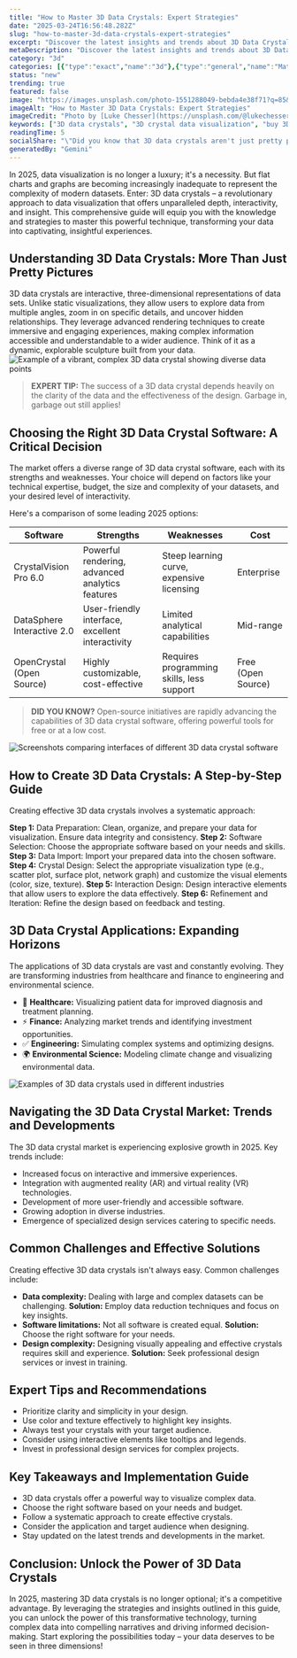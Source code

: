 ```yaml
---
title: "How to Master 3D Data Crystals: Expert Strategies"
date: "2025-03-24T16:56:48.282Z"
slug: "how-to-master-3d-data-crystals-expert-strategies"
excerpt: "Discover the latest insights and trends about 3D Data Crystals. This comprehensive guide covers everything you need to know about 3D Data Crystals in 2025."
metaDescription: "Discover the latest insights and trends about 3D Data Crystals. This comprehensive guide covers everything you need to know about 3D Data Crystals in 2025."
category: "3d"
categories: [{"type":"exact","name":"3d"},{"type":"general","name":"Materials Science"},{"type":"medium","name":"Data Visualization"},{"type":"specific","name":"Crystalline Structures"},{"type":"niche","name":"Data Compression"}]
status: "new"
trending: true
featured: false
image: "https://images.unsplash.com/photo-1551288049-bebda4e38f71?q=85&w=1200&fit=max&fm=webp&auto=compress"
imageAlt: "How to Master 3D Data Crystals: Expert Strategies"
imageCredit: "Photo by [Luke Chesser](https://unsplash.com/@lukechesser) on Unsplash"
keywords: ["3D data crystals", "3D crystal data visualization", "buy 3D data crystals", "how to create 3D data crystals", "3D data crystal software", "3D data crystal applications", "best 3D data crystal visualization tools", "3D data crystal market", "interactive 3D data crystals", "3D data crystal design services"]
readingTime: 5
socialShare: "\"Did you know that 3D data crystals aren't just pretty pictures? They're transforming how we understand complex information across industries, uncovering hidden patterns and driving innovation.\""
generatedBy: "Gemini"
---
```




In 2025, data visualization is no longer a luxury; it's a necessity.  But flat charts and graphs are becoming increasingly inadequate to represent the complexity of modern datasets. Enter: 3D data crystals – a revolutionary approach to data visualization that offers unparalleled depth, interactivity, and insight.  This comprehensive guide will equip you with the knowledge and strategies to master this powerful technique, transforming your data into captivating, insightful experiences.

## Understanding 3D Data Crystals: More Than Just Pretty Pictures

3D data crystals are interactive, three-dimensional representations of data sets. Unlike static visualizations, they allow users to explore data from multiple angles, zoom in on specific details, and uncover hidden relationships.  They leverage advanced rendering techniques to create immersive and engaging experiences, making complex information accessible and understandable to a wider audience.  Think of it as a dynamic, explorable sculpture built from your data. ![Example of a vibrant, complex 3D data crystal showing diverse data points](https://images.unsplash.com/photo-1451187580459-43490279c0fa?q=85&w=1200&fit=max&fm=webp&auto=compress)

> **EXPERT TIP:** The success of a 3D data crystal depends heavily on the clarity of the data and the effectiveness of the design.  Garbage in, garbage out still applies!

## Choosing the Right 3D Data Crystal Software: A Critical Decision

The market offers a diverse range of 3D data crystal software, each with its strengths and weaknesses.  Your choice will depend on factors like your technical expertise, budget, the size and complexity of your datasets, and your desired level of interactivity.

Here's a comparison of some leading 2025 options:

| Software                     | Strengths                                      | Weaknesses                                   | Cost           |
|------------------------------|-------------------------------------------------|-----------------------------------------------|-----------------|
| CrystalVision Pro 6.0        | Powerful rendering, advanced analytics features | Steep learning curve, expensive licensing     | Enterprise      |
| DataSphere Interactive 2.0   | User-friendly interface, excellent interactivity | Limited analytical capabilities              | Mid-range       |
| OpenCrystal (Open Source)     | Highly customizable, cost-effective              | Requires programming skills, less support      | Free (Open Source) |

> **DID YOU KNOW?**  Open-source initiatives are rapidly advancing the capabilities of 3D data crystal software, offering powerful tools for free or at a low cost.

![Screenshots comparing interfaces of different 3D data crystal software](https://images.unsplash.com/photo-1484417894907-623942c8ee29?q=85&w=1200&fit=max&fm=webp&auto=compress)

## How to Create 3D Data Crystals: A Step-by-Step Guide

Creating effective 3D data crystals involves a systematic approach:

**Step 1:** Data Preparation: Clean, organize, and prepare your data for visualization.  Ensure data integrity and consistency.
**Step 2:** Software Selection: Choose the appropriate software based on your needs and skills.
**Step 3:** Data Import: Import your prepared data into the chosen software.
**Step 4:** Crystal Design: Select the appropriate visualization type (e.g., scatter plot, surface plot, network graph) and customize the visual elements (color, size, texture).
**Step 5:** Interaction Design: Design interactive elements that allow users to explore the data effectively.
**Step 6:** Refinement and Iteration: Refine the design based on feedback and testing.

##  3D Data Crystal Applications: Expanding Horizons

The applications of 3D data crystals are vast and constantly evolving. They are transforming industries from healthcare and finance to engineering and environmental science.

* 🔑 **Healthcare:** Visualizing patient data for improved diagnosis and treatment planning.
* ⚡ **Finance:** Analyzing market trends and identifying investment opportunities.
* ✅ **Engineering:** Simulating complex systems and optimizing designs.
* 🌍 **Environmental Science:** Modeling climate change and visualizing environmental data.

![Examples of 3D data crystals used in different industries](https://images.unsplash.com/photo-1517976487492-5750f3195933?q=85&w=1200&fit=max&fm=webp&auto=compress)

##  Navigating the 3D Data Crystal Market: Trends and Developments

The 3D data crystal market is experiencing explosive growth in 2025.  Key trends include:

* Increased focus on interactive and immersive experiences.
* Integration with augmented reality (AR) and virtual reality (VR) technologies.
* Development of more user-friendly and accessible software.
* Growing adoption in diverse industries.
* Emergence of specialized design services catering to specific needs.

##  Common Challenges and Effective Solutions

Creating effective 3D data crystals isn't always easy.  Common challenges include:

* **Data complexity:** Dealing with large and complex datasets can be challenging.  **Solution:** Employ data reduction techniques and focus on key insights.
* **Software limitations:**  Not all software is created equal.  **Solution:** Choose the right software for your needs.
* **Design complexity:** Designing visually appealing and effective crystals requires skill and experience.  **Solution:** Seek professional design services or invest in training.

##  Expert Tips and Recommendations

*  Prioritize clarity and simplicity in your design.
*  Use color and texture effectively to highlight key insights.
*  Always test your crystals with your target audience.
*  Consider using interactive elements like tooltips and legends.
*  Invest in professional design services for complex projects.

## Key Takeaways and Implementation Guide

*  3D data crystals offer a powerful way to visualize complex data.
*  Choose the right software based on your needs and budget.
*  Follow a systematic approach to create effective crystals.
*  Consider the application and target audience when designing.
*  Stay updated on the latest trends and developments in the market.

## Conclusion: Unlock the Power of 3D Data Crystals

In 2025, mastering 3D data crystals is no longer optional; it's a competitive advantage. By leveraging the strategies and insights outlined in this guide, you can unlock the power of this transformative technology, turning complex data into compelling narratives and driving informed decision-making.  Start exploring the possibilities today – your data deserves to be seen in three dimensions!



